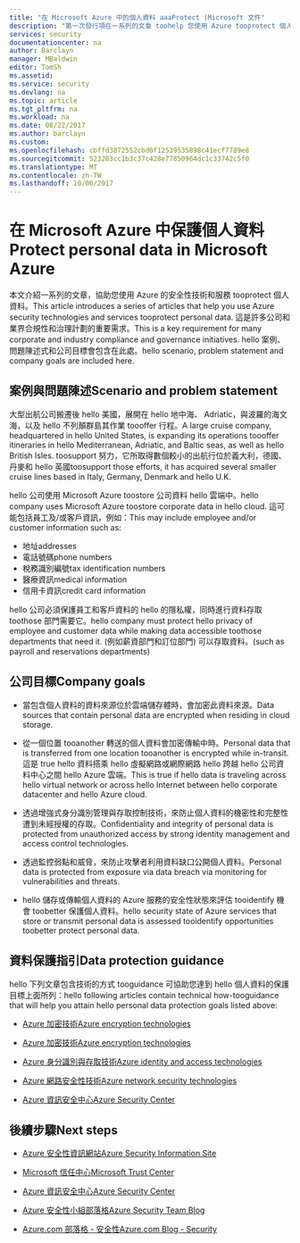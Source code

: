 ```yaml
---
title: "在 Microsoft Azure 中的個人資料 aaaProtect |Microsoft 文件"
description: "第一次發行項在一系列的文章 toohelp 您使用 Azure tooprotect 個人資料"
services: security
documentationcenter: na
author: Barclayn
manager: MBaldwin
editor: TomSh
ms.assetid: 
ms.service: security
ms.devlang: na
ms.topic: article
ms.tgt_pltfrm: na
ms.workload: na
ms.date: 08/22/2017
ms.author: barclayn
ms.custom: 
ms.openlocfilehash: cbffd3872552cbd0f12539535898c41ecf7789e8
ms.sourcegitcommit: 523283cc1b3c37c428e77850964dc1c33742c5f0
ms.translationtype: MT
ms.contentlocale: zh-TW
ms.lasthandoff: 10/06/2017
---
```

# <a name="protect-personal-data-in-microsoft-azure"></a><span data-ttu-id="fc5cd-103">在 Microsoft Azure 中保護個人資料</span><span class="sxs-lookup"><span data-stu-id="fc5cd-103">Protect personal data in Microsoft Azure</span></span>

<span data-ttu-id="fc5cd-104">本文介紹一系列的文章，協助您使用 Azure 的安全性技術和服務 tooprotect 個人資料。</span><span class="sxs-lookup"><span data-stu-id="fc5cd-104">This article introduces a series of articles that help you use Azure security technologies and services tooprotect personal data.</span></span> <span data-ttu-id="fc5cd-105">這是許多公司和業界合規性和治理計劃的重要需求。</span><span class="sxs-lookup"><span data-stu-id="fc5cd-105">This is a key requirement for many corporate and industry compliance and governance initiatives.</span></span> <span data-ttu-id="fc5cd-106">hello 案例、 問題陳述式和公司目標會包含在此處。</span><span class="sxs-lookup"><span data-stu-id="fc5cd-106">hello scenario, problem statement and company goals are included here.</span></span>

## <a name="scenario-and-problem-statement"></a><span data-ttu-id="fc5cd-107">案例與問題陳述</span><span class="sxs-lookup"><span data-stu-id="fc5cd-107">Scenario and problem statement</span></span>

<span data-ttu-id="fc5cd-108">大型出航公司搬遷後 hello 美國，展開在 hello 地中海、 Adriatic，與波羅的海文海，以及 hello 不列顛群島其作業 toooffer 行程。</span><span class="sxs-lookup"><span data-stu-id="fc5cd-108">A large cruise company, headquartered in hello United States, is expanding its operations toooffer itineraries in hello Mediterranean, Adriatic, and Baltic seas, as well as hello British Isles.</span></span> <span data-ttu-id="fc5cd-109">toosupport 努力，它所取得數個較小的出航行位於義大利，德國、 丹麥和 hello 英國</span><span class="sxs-lookup"><span data-stu-id="fc5cd-109">toosupport those efforts, it has acquired several smaller cruise lines based in Italy, Germany, Denmark and hello U.K.</span></span>

<span data-ttu-id="fc5cd-110">hello 公司使用 Microsoft Azure toostore 公司資料 hello 雲端中。</span><span class="sxs-lookup"><span data-stu-id="fc5cd-110">hello company uses Microsoft Azure toostore corporate data in hello cloud.</span></span> <span data-ttu-id="fc5cd-111">這可能包括員工及/或客戶資訊，例如：</span><span class="sxs-lookup"><span data-stu-id="fc5cd-111">This may include employee and/or customer information such as:</span></span>

- <span data-ttu-id="fc5cd-112">地址</span><span class="sxs-lookup"><span data-stu-id="fc5cd-112">addresses</span></span>
- <span data-ttu-id="fc5cd-113">電話號碼</span><span class="sxs-lookup"><span data-stu-id="fc5cd-113">phone numbers</span></span>
- <span data-ttu-id="fc5cd-114">稅務識別編號</span><span class="sxs-lookup"><span data-stu-id="fc5cd-114">tax identification numbers</span></span>
- <span data-ttu-id="fc5cd-115">醫療資訊</span><span class="sxs-lookup"><span data-stu-id="fc5cd-115">medical information</span></span>
- <span data-ttu-id="fc5cd-116">信用卡資訊</span><span class="sxs-lookup"><span data-stu-id="fc5cd-116">credit card information</span></span>

<span data-ttu-id="fc5cd-117">hello 公司必須保護員工和客戶資料的 hello 的隱私權，同時進行資料存取 toothose 部門需要它。</span><span class="sxs-lookup"><span data-stu-id="fc5cd-117">hello company must protect hello privacy of employee and customer data while making data accessible toothose departments that need it.</span></span> <span data-ttu-id="fc5cd-118">(例如薪資部門和訂位部門) 可以存取資料。</span><span class="sxs-lookup"><span data-stu-id="fc5cd-118">(such as payroll and reservations departments)</span></span>

## <a name="company-goals"></a><span data-ttu-id="fc5cd-119">公司目標</span><span class="sxs-lookup"><span data-stu-id="fc5cd-119">Company goals</span></span> 

- <span data-ttu-id="fc5cd-120">當包含個人資料的資料來源位於雲端儲存體時，會加密此資料來源。</span><span class="sxs-lookup"><span data-stu-id="fc5cd-120">Data sources that contain personal data are encrypted when residing in cloud storage.</span></span>

- <span data-ttu-id="fc5cd-121">從一個位置 tooanother 轉送的個人資料會加密傳輸中時。</span><span class="sxs-lookup"><span data-stu-id="fc5cd-121">Personal data that is transferred from one location tooanother is encrypted while in-transit.</span></span> <span data-ttu-id="fc5cd-122">這是 true hello 資料搭乘 hello 虛擬網路或網際網路 hello 跨越 hello 公司資料中心之間 hello Azure 雲端。</span><span class="sxs-lookup"><span data-stu-id="fc5cd-122">This is true if hello data is traveling across hello virtual network or across hello Internet between hello corporate datacenter and hello Azure cloud.</span></span>

- <span data-ttu-id="fc5cd-123">透過增強式身分識別管理與存取控制技術，來防止個人資料的機密性和完整性遭到未經授權的存取。</span><span class="sxs-lookup"><span data-stu-id="fc5cd-123">Confidentiality and integrity of personal data is protected from unauthorized access by strong identity management and access control technologies.</span></span>

- <span data-ttu-id="fc5cd-124">透過監控弱點和威脅，來防止攻擊者利用資料缺口公開個人資料。</span><span class="sxs-lookup"><span data-stu-id="fc5cd-124">Personal data is protected from exposure via data breach via monitoring for vulnerabilities and threats.</span></span>

- <span data-ttu-id="fc5cd-125">hello 儲存或傳輸個人資料的 Azure 服務的安全性狀態來評估 tooidentify 機會 toobetter 保護個人資料。</span><span class="sxs-lookup"><span data-stu-id="fc5cd-125">hello security state of Azure services that store or transmit personal data is assessed tooidentify opportunities toobetter protect personal data.</span></span>

## <a name="data-protection-guidance"></a><span data-ttu-id="fc5cd-126">資料保護指引</span><span class="sxs-lookup"><span data-stu-id="fc5cd-126">Data protection guidance</span></span>

<span data-ttu-id="fc5cd-127">hello 下列文章包含技術的方式 tooguidance 可協助您達到 hello 個人資料的保護目標上面所列：</span><span class="sxs-lookup"><span data-stu-id="fc5cd-127">hello following articles contain technical how-tooguidance that will help you attain hello personal data protection goals listed above:</span></span>

- [<span data-ttu-id="fc5cd-128">Azure 加密技術</span><span class="sxs-lookup"><span data-stu-id="fc5cd-128">Azure encryption technologies</span></span>](protect-personal-data-at-rest.md)

- [<span data-ttu-id="fc5cd-129">Azure 加密技術</span><span class="sxs-lookup"><span data-stu-id="fc5cd-129">Azure encryption technologies</span></span>](protect-personal-data-in-transit-encryption.md)

- [<span data-ttu-id="fc5cd-130">Azure 身分識別與存取技術</span><span class="sxs-lookup"><span data-stu-id="fc5cd-130">Azure identity and access technologies</span></span>](protect-personal-data-identity-access-controls.md)

- [<span data-ttu-id="fc5cd-131">Azure 網路安全性技術</span><span class="sxs-lookup"><span data-stu-id="fc5cd-131">Azure network security technologies</span></span>](protect-personal-data-network-security.md)

- [<span data-ttu-id="fc5cd-132">Azure 資訊安全中心</span><span class="sxs-lookup"><span data-stu-id="fc5cd-132">Azure Security Center</span></span>](protect-personal-data-azure-security-center.md)



## <a name="next-steps"></a><span data-ttu-id="fc5cd-133">後續步驟</span><span class="sxs-lookup"><span data-stu-id="fc5cd-133">Next steps</span></span>

- [<span data-ttu-id="fc5cd-134">Azure 安全性資訊網站</span><span class="sxs-lookup"><span data-stu-id="fc5cd-134">Azure Security Information Site</span></span>](https://aka.ms/AzureSecInfo)

- [<span data-ttu-id="fc5cd-135">Microsoft 信任中心</span><span class="sxs-lookup"><span data-stu-id="fc5cd-135">Microsoft Trust Center</span></span>](https://www.microsoft.com/TrustCenter/default.aspx)

- [<span data-ttu-id="fc5cd-136">Azure 資訊安全中心</span><span class="sxs-lookup"><span data-stu-id="fc5cd-136">Azure Security Center</span></span>](https://azure.microsoft.com/services/security-center/)

- [<span data-ttu-id="fc5cd-137">Azure 安全性小組部落格</span><span class="sxs-lookup"><span data-stu-id="fc5cd-137">Azure Security Team Blog</span></span>](https://www.azuresecurityorg)

- [<span data-ttu-id="fc5cd-138">Azure.com 部落格 - 安全性</span><span class="sxs-lookup"><span data-stu-id="fc5cd-138">Azure.com Blog - Security</span></span>](https://azure.microsoft.com/blog/topics/security/)
